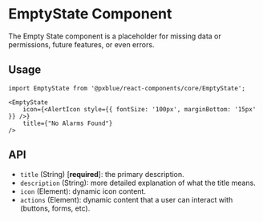 # EmptyState Component
The Empty State component is a placeholder for missing data or permissions, future features, or even errors.

## Usage
```
import EmptyState from '@pxblue/react-components/core/EmptyState';
```
```
<EmptyState
    icon={<AlertIcon style={{ fontSize: '100px', marginBottom: '15px' }} />}
    title={"No Alarms Found"}
/>
```
 
## API
* ```title``` (String) [**required**]: the primary description.
* ```description``` (String): more detailed explanation of what the title means.
* ```icon``` (Element): dynamic icon content.
* ```actions``` (Element): dynamic content that a user can interact with (buttons, forms, etc).
